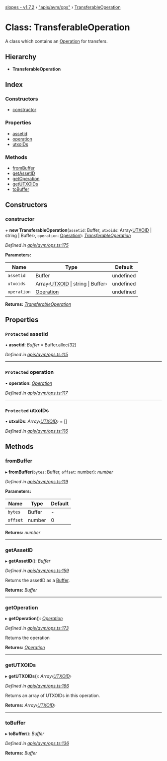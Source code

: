 [slopes - v1.7.2](../README.md) › ["apis/avm/ops"](../modules/_apis_avm_ops_.md) › [TransferableOperation](_apis_avm_ops_.transferableoperation.md)

# Class: TransferableOperation

A class which contains an [Operation](_apis_avm_ops_.operation.md) for transfers.

## Hierarchy

* **TransferableOperation**

## Index

### Constructors

* [constructor](_apis_avm_ops_.transferableoperation.md#constructor)

### Properties

* [assetid](_apis_avm_ops_.transferableoperation.md#protected-assetid)
* [operation](_apis_avm_ops_.transferableoperation.md#protected-operation)
* [utxoIDs](_apis_avm_ops_.transferableoperation.md#protected-utxoids)

### Methods

* [fromBuffer](_apis_avm_ops_.transferableoperation.md#frombuffer)
* [getAssetID](_apis_avm_ops_.transferableoperation.md#getassetid)
* [getOperation](_apis_avm_ops_.transferableoperation.md#getoperation)
* [getUTXOIDs](_apis_avm_ops_.transferableoperation.md#getutxoids)
* [toBuffer](_apis_avm_ops_.transferableoperation.md#tobuffer)

## Constructors

###  constructor

\+ **new TransferableOperation**(`assetid`: Buffer, `utxoids`: Array‹[UTXOID](_apis_avm_types_.utxoid.md) | string | Buffer›, `operation`: [Operation](_apis_avm_ops_.operation.md)): *[TransferableOperation](_apis_avm_ops_.transferableoperation.md)*

*Defined in [apis/avm/ops.ts:175](https://github.com/ava-labs/slopes/blob/65cee65/src/apis/avm/ops.ts#L175)*

**Parameters:**

Name | Type | Default |
------ | ------ | ------ |
`assetid` | Buffer |  undefined |
`utxoids` | Array‹[UTXOID](_apis_avm_types_.utxoid.md) &#124; string &#124; Buffer› |  undefined |
`operation` | [Operation](_apis_avm_ops_.operation.md) |  undefined |

**Returns:** *[TransferableOperation](_apis_avm_ops_.transferableoperation.md)*

## Properties

### `Protected` assetid

• **assetid**: *Buffer* =  Buffer.alloc(32)

*Defined in [apis/avm/ops.ts:115](https://github.com/ava-labs/slopes/blob/65cee65/src/apis/avm/ops.ts#L115)*

___

### `Protected` operation

• **operation**: *[Operation](_apis_avm_ops_.operation.md)*

*Defined in [apis/avm/ops.ts:117](https://github.com/ava-labs/slopes/blob/65cee65/src/apis/avm/ops.ts#L117)*

___

### `Protected` utxoIDs

• **utxoIDs**: *Array‹[UTXOID](_apis_avm_types_.utxoid.md)›* =  []

*Defined in [apis/avm/ops.ts:116](https://github.com/ava-labs/slopes/blob/65cee65/src/apis/avm/ops.ts#L116)*

## Methods

###  fromBuffer

▸ **fromBuffer**(`bytes`: Buffer, `offset`: number): *number*

*Defined in [apis/avm/ops.ts:119](https://github.com/ava-labs/slopes/blob/65cee65/src/apis/avm/ops.ts#L119)*

**Parameters:**

Name | Type | Default |
------ | ------ | ------ |
`bytes` | Buffer | - |
`offset` | number | 0 |

**Returns:** *number*

___

###  getAssetID

▸ **getAssetID**(): *Buffer*

*Defined in [apis/avm/ops.ts:159](https://github.com/ava-labs/slopes/blob/65cee65/src/apis/avm/ops.ts#L159)*

Returns the assetID as a [Buffer](https://github.com/feross/buffer).

**Returns:** *Buffer*

___

###  getOperation

▸ **getOperation**(): *[Operation](_apis_avm_ops_.operation.md)*

*Defined in [apis/avm/ops.ts:173](https://github.com/ava-labs/slopes/blob/65cee65/src/apis/avm/ops.ts#L173)*

Returns the operation

**Returns:** *[Operation](_apis_avm_ops_.operation.md)*

___

###  getUTXOIDs

▸ **getUTXOIDs**(): *Array‹[UTXOID](_apis_avm_types_.utxoid.md)›*

*Defined in [apis/avm/ops.ts:166](https://github.com/ava-labs/slopes/blob/65cee65/src/apis/avm/ops.ts#L166)*

Returns an array of UTXOIDs in this operation.

**Returns:** *Array‹[UTXOID](_apis_avm_types_.utxoid.md)›*

___

###  toBuffer

▸ **toBuffer**(): *Buffer*

*Defined in [apis/avm/ops.ts:136](https://github.com/ava-labs/slopes/blob/65cee65/src/apis/avm/ops.ts#L136)*

**Returns:** *Buffer*
